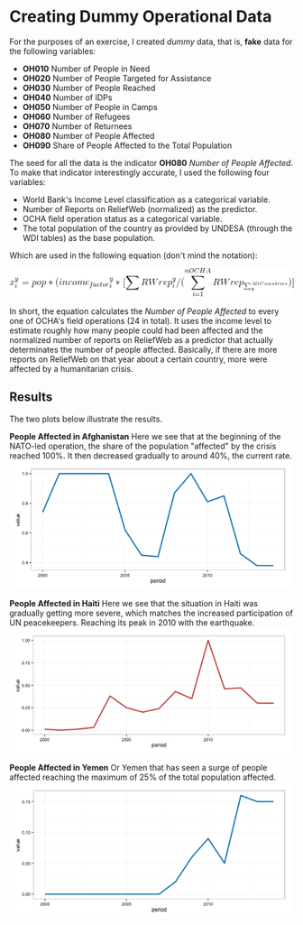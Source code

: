 Creating Dummy Operational Data
===============================

For the purposes of an exercise, I created *dummy* data, that is, **fake** data for the following variables: 

- **OH010**	Number of People in Need
- **OH020**	Number of People Targeted for Assistance
- **OH030**	Number of People Reached
- **OH040**	Number of IDPs
- **OH050**	Number of People in Camps
- **OH060**	Number of Refugees
- **OH070**	Number of Returnees
- **OH080**	Number of People Affected
- **OH090**	Share of People Affected to the Total Population

The seed for all the data is the indicator **OH080**	*Number of People Affected*. To make that indicator interestingly accurate, I used the following four variables: 

  - World Bank's Income Level classification as a categorical variable.
  - Number of Reports on ReliefWeb (normalized) as the predictor.
  - OCHA field operation status as a categorical variable.
  - The total population of the country as provided by UNDESA (through the WDI tables) as the base population.

Which are used in the following equation (don't mind the notation):

![number of people affected equation](https://raw.githubusercontent.com/luiscape/dummy_operational_data/master/formula.gif)

In short, the equation calculates the *Number of People Affected* to every one of OCHA's field operations (24 in total). It uses the income level to estimate roughly how many people could had been affected and the normalized number of reports on ReliefWeb as a predictor that actually determinates the number of people affected. Basically, if there are more reports on ReliefWeb on that year about a certain country, more were affected by a humanitarian crisis.

Results
-------

The two plots below illustrate the results. 

**People Affected in Afghanistan**
Here we see that at the beginning of the NATO-led operation, the share of the population "affected" by the crisis reached 100%. It then decreased gradually to around 40%, the current rate.
![population affected in Afghanistan](https://raw.githubusercontent.com/luiscape/dummy_operational_data/master/afg.png)

**People Affected in Haiti**
Here we see that the situation in Haiti was gradually getting more severe, which matches the increased participation of UN peacekeepers. Reaching its peak in 2010 with the earthquake.
![population affected in Haiti](https://raw.githubusercontent.com/luiscape/dummy_operational_data/master/hti.png)

**People Affected in Yemen**
Or Yemen that has seen a surge of people affected reaching the maximum of 25% of the total population affected.
![population affected in Haiti](https://raw.githubusercontent.com/luiscape/dummy_operational_data/master/yem.png)

